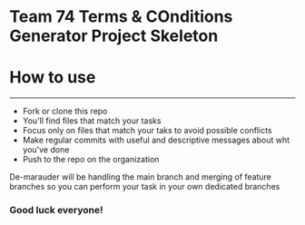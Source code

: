 # Team 74 Terms & COnditions Generator Project Skeleton

# How to use

<hr>

  - Fork or clone this repo
  - You'll find files that match your tasks
  - Focus only on files that match your taks to avoid possible conflicts
  - Make regular commits with useful and descriptive messages about wht you've done
  - Push to the repo on the organization

De-marauder will be handling the main branch and merging of feature branches so you can perform your task in your own dedicated branches

### Good luck everyone!
